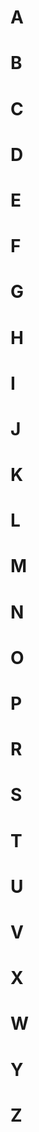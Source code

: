 # A

# B

# C

# D

# E

# F

# G

# H 

# I

# J

# K

# L 

# M 

# N

# O

# P

# R 

# S

# T

# U

# V

# X

# W

# Y

# Z
